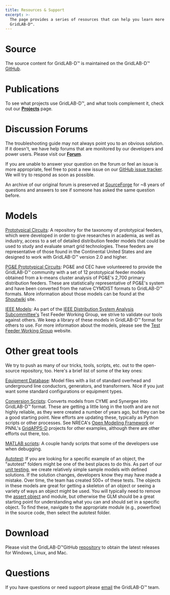 ```yaml
---
title: Resources & Support
excerpt: >-
  The page provides a series of resources that can help you learn more about
  GridLAB-D™.
---
```

# Source

The source content for GridLAB-D™ is maintained on the GridLAB-D™ [GitHub](https://github.com/gridlab-d/).

# Publications

To see what projects use GridLAB-D™, and what tools complement it, check out our **[Projects](doc:projects)** page.

# Discussion Forums

The troubleshooting guide may not always point you to an obvious solution. If it doesn't, we have help forums that are monitored by our developers and power users. Please visit our **[Forum](https://gridlab-d.readme.io/discuss#/)**.

If you are unable to answer your question on the forum or feel an issue is more appropriate, feel free to post a new issue on our [GitHub issue tracker](https://github.com/gridlab-d/gridlab-d/issues). We will try to respond as soon as possible.

An archive of our original forum is preserved at [SourceForge](https://sourceforge.net/p/gridlab-d/discussion/) for \~8 years of questions and answers to see if someone has asked the same question before.

# Models

[Prototypical Circuits](https://github.com/gridlab-d/Taxonomy_Feeders): A repository for the taxonomy of prototypical feeders, which were developed in order to give researches in academia, as well as industry, access to a set of detailed distribution feeder models that could be used to study and evaluate smart grid technologies. These feeders are representative of those found in the Continental United States and are designed to work with GridLAB-D™ version 2.0 and higher.

[PG\&E Prototypical Circuits](https://github.com/gridlab-d/Taxonomy_Feeders/tree/master/PGE_Models): PG\&E and CEC have volunteered to provide the GridLAB-D™ community with a set of 12 prototypical feeder models obtained from a k-means cluster analysis of PG\&E's 2,700 primary distribution feeders. These are statistically representative of PG\&E's system and have been converted from the native CYMDIST formats to GridLAB-D™ formats. More information about those models can be found at the [Shoutwiki](http://gridlab-d.shoutwiki.com/wiki/PGE_Prototypical_Models) site.

[IEEE Models](https://github.com/gridlab-d/tools/tree/master/IEEE%20Test%20Models): As part of the [IEEE Distribution System Analysis Subcommittee's](http://sites.ieee.org/pes-dsacom/) Test Feeder Working Group, we strive to validate our tools against others. We keep a library of these models in GridLAB-D™ format for others to use. For more information about the models, please see the [Test Feeder Working Group](http://sites.ieee.org/pes-testfeeders/) website.

# Other great tools

We try to push as many of our tricks, tools, scripts, etc. out to the open-source repository, too. Here's a brief list of some of the key ones:

[Equipment Database](https://github.com/gridlab-d/tools/tree/master/equipment_database): Model files with a list of standard overhead and underground line conductors, generators, and transformers. Nice if you just want some standard configurations or equipment types.

[Conversion Scripts](https://github.com/gridlab-d/tools/tree/master/conversion_scripts): Converts models from CYME and Synergee into GridLAB-D™ format. These are getting a little long in the tooth and are not highly reliable, as they were created a number of years ago, but they can be a good starting point. New efforts are updating these, typically as Python scripts or other processes. See NRECA's [Open Modeling Framework](https://github.com/dpinney/omf/tree/master/omf) or PNNL's [GridAPPS-D](https://github.com/GRIDAPPSD/Powergrid-Models) projects for other examples, although there are other efforts out there, too.

[MATLAB scripts](https://github.com/gridlab-d/tools/tree/master/matlab_scripts): A couple handy scripts that some of the developers use when debugging.

[Autotest](https://github.com/gridlab-d/gridlab-d/): If you are looking for a specific example of an object, the "autotest" folders might be one of the best places to do this. As part of our [unit testing](http://gridlab-d.shoutwiki.com/wiki/Validate), we create relatively simple sample models with defined solutions. If the solution changes, developers know they may have made a mistake. Over time, the team has created 500+ of these tests. The objects in these models are great for getting a skeleton of an object or seeing a variety of ways an object might be used. You will typically need to remove the [assert object](http://gridlab-d.shoutwiki.com/wiki/Assert_User_Guide) and module, but otherwise the GLM should be a great starting point for understanding what you can and should set in a specific object. To find these, navigate to the appropriate module (e.g., powerflow) in the source code, then select the autotest folder.

# Download

Please visit the GridLAB-D™GitHub [repository](🔗) to obtain the latest releases for Windows, Linux, and Mac.

# Questions

If you have questions or need support please [email](🔗) the GridLAB-D™ team.